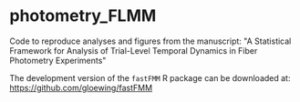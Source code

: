 # photometry_FLMM

Code to reproduce analyses and figures from the manuscript: "A Statistical Framework for Analysis of Trial-Level Temporal Dynamics in Fiber Photometry Experiments"

The development version of the `fastFMM` R package can be downloaded at: https://github.com/gloewing/fastFMM

